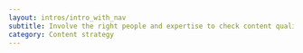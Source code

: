 ```yaml
---
layout: intros/intro_with_nav
subtitle: Involve the right people and expertise to check content quality, and revise before sending for final sign off.
category: Content strategy
---
```


